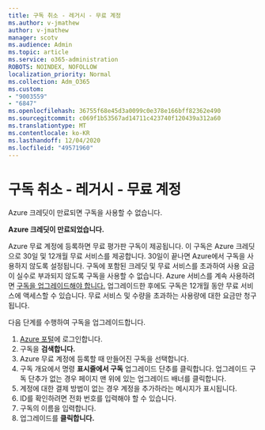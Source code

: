 ```yaml
---
title: 구독 취소 - 레거시 - 무료 계정
ms.author: v-jmathew
author: v-jmathew
manager: scotv
ms.audience: Admin
ms.topic: article
ms.service: o365-administration
ROBOTS: NOINDEX, NOFOLLOW
localization_priority: Normal
ms.collection: Adm_O365
ms.custom:
- "9003559"
- "6847"
ms.openlocfilehash: 36755f68e45d3a0099c0e378e166bff82362e490
ms.sourcegitcommit: c069f1b53567ad14711c423740f120439a312a60
ms.translationtype: MT
ms.contentlocale: ko-KR
ms.lasthandoff: 12/04/2020
ms.locfileid: "49571960"
---
```

# <a name="subscription-cancelled---legacy---free-account"></a>구독 취소 - 레거시 - 무료 계정

Azure 크레딧이 만료되면 구독을 사용할 수 없습니다.

**Azure 크레딧이 만료되었습니다.**

Azure 무료 계정에 등록하면 무료 평가판 구독이 제공됩니다. 이 구독은 Azure 크레딧으로 30일 및 12개월 무료 서비스를 제공합니다. 30일이 끝나면 Azure에서 구독을 사용하지 않도록 설정됩니다. 구독에 포함된 크레딧 및 무료 서비스를 초과하여 사용 요금이 실수로 부과되지 않도록 구독을 사용할 수 없습니다. Azure 서비스를 계속 사용하려면 [구독을 업그레이드해야 합니다.](https://docs.microsoft.com/azure/cost-management-billing/manage/upgrade-azure-subscription) 업그레이드한 후에도 구독은 12개월 동안 무료 서비스에 액세스할 수 있습니다. 무료 서비스 및 수량을 초과하는 사용량에 대한 요금만 청구됩니다.

다음 단계를 수행하여 구독을 업그레이드합니다.

1. [Azure 포털](https://portal.azure.com/)에 로그인합니다.
2. 구독을 **검색합니다.**
3. Azure 무료 계정에 등록할 때 만들어진 구독을 선택합니다.
4. 구독 개요에서 명령 **표시줄에서 구독** 업그레이드 단추를 클릭합니다. 업그레이드 구독 단추가 없는 경우 페이지 맨 위에 있는 업그레이드 배너를 클릭합니다.
5. 계정에 대한 결제 방법이 없는 경우 계정을 추가하라는 메시지가 표시됩니다.
6. ID를 확인하려면 전화 번호를 입력해야 할 수 있습니다.
7. 구독의 이름을 입력합니다.
8. 업그레이드를 **클릭합니다.**
